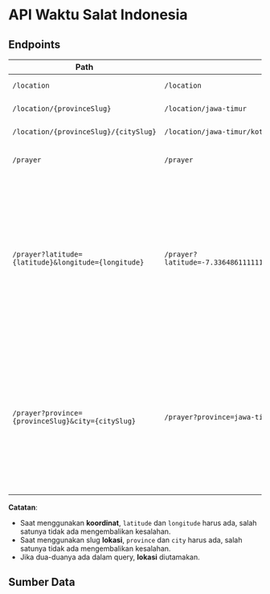# API Waktu Salat Indonesia

## Endpoints

| Path                                                | Contoh                                                            | Keterangan                                                                                                                                                                                  |
| --------------------------------------------------- | ----------------------------------------------------------------- | ------------------------------------------------------------------------------------------------------------------------------------------------------------------------------------------- |
| `/location`                                         | `/location`                                                       | Mengembalikan daftar provinsi.                                                                                                                                                              |
| `/location/{provinceSlug}`                          | `/location/jawa-timur`                                            | Mengembalikan daftar kota.                                                                                                                                                                  |
| `/location/{provinceSlug}/{citySlug}`               | `/location/jawa-timur/kota-surabaya`                              | Mengembalikan data kota.                                                                                                                                                                    |
| `/prayer`                                           | `/prayer`                                                         | Mengembalikan waktu salat dan imsak Jakarta.                                                                                                                                                |
| `/prayer?latitude={latitude}&longitude={longitude}` | `/prayer?latitude=-7.33648611111111&longitude=112.71498333333334` | Mengembalikan waktu salat dan imsak dari lokasi tertentu sesuai koordinat yang diberikan, koordinat tidak harus sama dengan koordinat pada data kota karena otomatis mencari yang terdekat. |
| `/prayer?province={provinceSlug}&city={citySlug}`   | `/prayer?province=jawa-timur&city=kota-surabaya`                  | Mengembalikan waktu salat dan imsak dari lokasi tertentu sesuai koordinat yang diberikan (tidak harus sama dengan koordinat yang ada pada data kota karena otomatis mencari yang terdekat)  |

**Catatan**:

- Saat menggunakan **koordinat**, `latitude` dan `longitude` harus ada, salah satunya tidak ada mengembalikan kesalahan.
- Saat menggunakan slug **lokasi**, `province` dan `city` harus ada, salah satunya tidak ada mengembalikan kesalahan.
- Jika dua-duanya ada dalam query, **lokasi** diutamakan.

## Sumber Data
